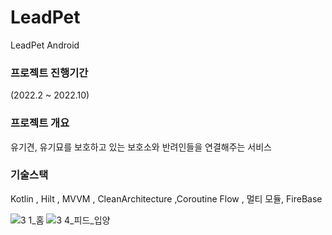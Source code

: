 # LeadPet
 LeadPet Android
 
### 프로젝트 진행기간

(2022.2 ~ 2022.10)

### 프로젝트 개요

유기견, 유기묘를 보호하고 있는 보호소와 반려인들을 연결해주는 서비스

### 기술스택

Kotlin ,  Hilt , MVVM , CleanArchitecture  ,Coroutine Flow , 멀티 모듈, FireBase

![3 1_홈](https://github.com/user-attachments/assets/874b0b4a-b913-448a-aaaf-f33898e079c2)
![3 4_피드_입양](https://github.com/user-attachments/assets/2dd6e7b4-250b-49b9-80a1-f3b577b39f1c)
